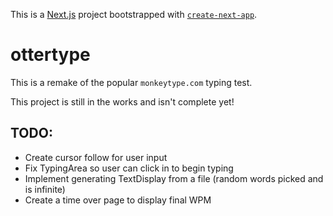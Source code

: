This is a [Next.js](https://nextjs.org/) project bootstrapped with [`create-next-app`](https://github.com/vercel/next.js/tree/canary/packages/create-next-app).

# ottertype

This is a remake of the popular `monkeytype.com` typing test.

This project is still in the works and isn't complete yet!

## TODO:
- Create cursor follow for user input
- Fix TypingArea so user can click in to begin typing
- Implement generating TextDisplay from a file (random words picked and is infinite)
- Create a time over page to display final WPM
